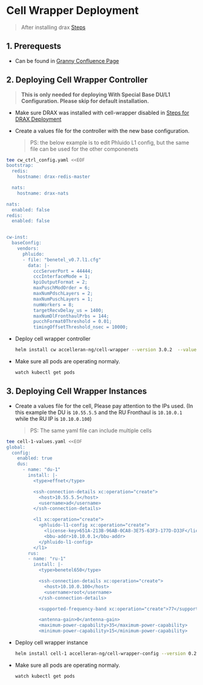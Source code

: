 # **Cell Wrapper Deployment**

> After installing drax [Steps](/drax-docs/drax_ng-install)

## 1. Prerequests

- Can be found in [Granny Confluence Page](https://accelleran.atlassian.net/wiki/x/AQCXig)

## 2. Deploying Cell Wrapper Controller

> **This is only needed for deploying With Special Base DU/L1 Configuration. Please skip for default installation.**

- Make sure DRAX was installed with cell-wrapper disabled in [Steps for DRAX Deployment](/drax-docs/drax_ng-install)

- Create a values file for the controller with the new base configuration.

    > PS: the below example is to edit Phluido L1 config, but the same file can be used for the other componenets

```bash
tee cw_ctrl_config.yaml <<EOF
bootstrap:
  redis:
    hostname: drax-redis-master

  nats:
    hostname: drax-nats

nats:
  enabled: false
redis:
  enabled: false


cw-inst:
  baseConfig:
    vendors:
      phluido:
      - file: "benetel_v0.7.l1.cfg"
        data: |-
          cccServerPort = 44444;
          cccInterfaceMode = 1;
          kpiOutputFormat = 2;
          maxPuschModOrder = 6;
          maxNumPdschLayers = 2;
          maxNumPuschLayers = 1;
          numWorkers = 8;
          targetRecvDelay_us = 1400;
          maxNumDlFronthaulPrbs = 144;
          pucchFormat0Threshold = 0.01;
          timingOffsetThreshold_nsec = 10000;
```

- Deploy cell wrapper controller
    ```bash
    helm install cw accelleran-ng/cell-wrapper --version 3.0.2  --values cw_ctrl_config.yaml --debug
    ```

- Make sure all pods are operating normaly.
    ```bash
    watch kubectl get pods
    ```

## 3. Deploying Cell Wrapper Instances

- Create a values file for the cell, Please pay attention to the IPs used. (In this example the DU is `10.55.5.5` and the RU Fronthaul is `10.10.0.1` while the RU IP is `10.10.0.100`)

    > PS: The same yaml file can include multiple cells

```bash
tee cell-1-values.yaml <<EOF
global:
  config:
    enabled: true
    dus:
      - name: "du-1"
        install: |-
          <type>effnet</type>

          <ssh-connection-details xc:operation="create">
            <host>10.55.5.5</host>
            <username>ad</username>
          </ssh-connection-details>

          <l1 xc:operation="create">
            <phluido-l1-config xc:operation="create">
              <license-key>651A-213B-96AB-0CA8-3E75-63F3-177D-D33F</license-key>
              <bbu-addr>10.10.0.1</bbu-addr>
            </phluido-l1-config>
          </l1>
        rus:
        - name: "ru-1"
          install: |-
            <type>benetel650</type>

            <ssh-connection-details xc:operation="create">
              <host>10.10.0.100</host>
              <username>root</username>
            </ssh-connection-details>

            <supported-frequency-band xc:operation="create">77</supported-frequency-band>

            <antenna-gain>0</antenna-gain>
            <maximum-power-capability>35</maximum-power-capability>
            <minimum-power-capability>15</minimum-power-capability>
```


- Deploy cell wrapper instance
    ```bash
    helm install cell-1 accelleran-ng/cell-wrapper-config --version 0.2.1 --values cell-1-values.yaml --debug
    ```

- Make sure all pods are operating normaly.
    ```bash
    watch kubectl get pods
    ```
